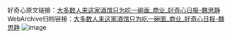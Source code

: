 好奇心原文链接：[大多数人来这家酒馆只为吃一碗面_商业_好奇心日报-魏思静](https://www.qdaily.com/articles/7045.html)
WebArchive归档链接：[大多数人来这家酒馆只为吃一碗面_商业_好奇心日报-魏思静](http://web.archive.org/web/20170728135800/http://www.qdaily.com/articles/7045.html)
![image](http://ww3.sinaimg.cn/large/007d5XDply1g3wbem7exhj30u05c2x6p)
